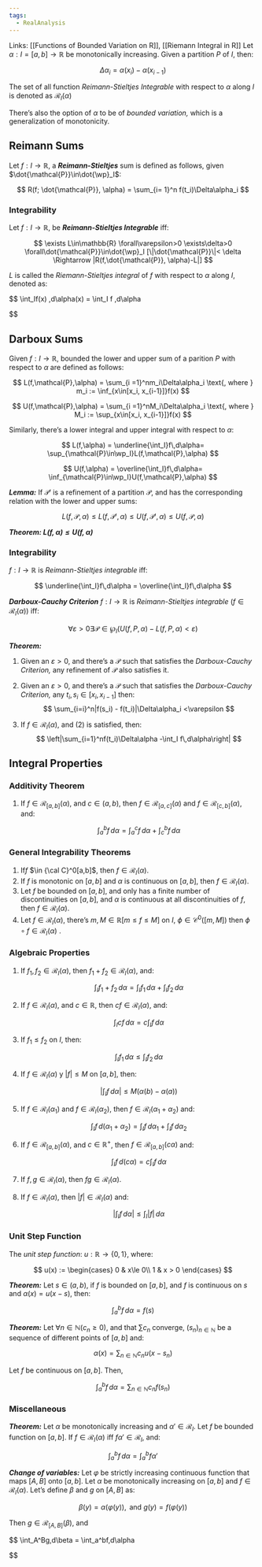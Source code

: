 ```yaml
---
tags:
  - RealAnalysis
---
```

Links: [[Functions of Bounded Variation on R]], [[Riemann Integral in R]]
Let $\alpha:I =[a,b]\to\mathbb{R}$ be monotonically increasing. Given a partition $P$ of $I$, then:

$$ \Delta\alpha_i = \alpha(x_i)-\alpha(x_{i-1}) $$

The set of all function _Reimann-Stieltjes Integrable_ with respect to $\alpha$ along $I$ is denoted as $\mathcal{R}_I(\alpha)$

There’s also the option of $\alpha$ to be of _bounded variation,_ which is a generalization of monotonicity.

## Reimann Sums

Let $f:I\to\mathbb{R}$, a _**Reimann-Stieltjes**_ sum is defined as follows, given $\dot{\mathcal{P}}\in\dot{\wp}_I$:

$$ R(f; \dot{\mathcal{P}}, \alpha) = \sum_{i= 1}^n f(t_i)\Delta\alpha_i $$

### Integrability

Let $f:I\to\mathbb{R}$, be _**Reimann-Stieltjes Integrable**_ iff:

$$ \exists L\in\mathbb{R} \forall\varepsilon>0 \exists\delta>0 \forall\dot{\mathcal{P}}\in\dot{\wp}_I [\|\dot{\mathcal{P}}\|< \delta \Rightarrow |R(f,\dot{\mathcal{P}}, \alpha)-L|] $$

$L$ is called the _Riemann-Stieltjes integral_ of $f$ with respect to $\alpha$ along $I$, denoted as:

$$ \int_If(x) \,d\alpha(x) = \int_I f \,d\alpha

$$

## Darboux Sums

Given $f:I\to\mathbb{R},$ bounded the lower and upper sum of a parition $P$ with respect to $\alpha$ are defined as follows:

$$ L(f,\mathcal{P},\alpha) = \sum_{i =1}^nm_i\Delta\alpha_i \text{, where } m_i := \inf_{x\in[x_i, x_{i-1}]}f(x) $$

$$ U(f,\mathcal{P},\alpha) = \sum_{i =1}^nM_i\Delta\alpha_i \text{, where } M_i := \sup_{x\in[x_i, x_{i-1}]}f(x) $$

Similarly, there’s a lower integral and upper integral with respect to $\alpha$:

$$ L(f,\alpha) = \underline{\int_I}f\,d\alpha= \sup_{\mathcal{P}\in\wp_I}L(f,\mathcal{P},\alpha) $$

$$ U(f,\alpha) = \overline{\int_I}f\,d\alpha= \inf_{\mathcal{P}\in\wp_I}U(f,\mathcal{P},\alpha) $$

_**Lemma:**_ If $\mathcal{P}'$ is a refinement of a partition $\mathcal{P}$, and has the corresponding relation with the lower and upper sums:

$$ L(f,\mathcal{P}, \alpha) \leq L(f,\mathcal{P}' , \alpha)\leq U(f,\mathcal{P}', \alpha) \leq U(f, \mathcal{P}, \alpha) $$

_**Theorem: $L(f,\alpha) \le U(f,\alpha)$**_

### Integrability
$f:I\to\mathbb{R}$ is _Reimann-Stieltjes integrable_ iff:

$$ \underline{\int_I}f\,d\alpha = \overline{\int_I}f\,d\alpha $$

_**Darboux-Cauchy Criterion**_ $f:I\to\mathbb{R}$ is _Reimann-Stieltjes integrable_ $(f\in\mathcal{R}_{I}(\alpha))$ iff:

$$ \forall\varepsilon>0\exists\mathcal{P}\in\wp_I(U(f,P,\alpha) - L(f,P,\alpha)<\varepsilon) $$

_**Theorem:**_
1. Given an $\varepsilon > 0$, and there’s a $\mathcal{P}$ such that satisfies the _Darboux-Cauchy Criterion,_ any refinement of $\mathcal{P}$ also satisfies it.
    
2. Given an $\varepsilon > 0$, and there’s a $\mathcal{P}$ such that satisfies the _Darboux-Cauchy Criterion,_ any $t_i, s_i \in[x_i, x_{i-1}]$ then:
	$$ \sum_{i=i}^n|f(s_i) - f(t_i)|\Delta\alpha_i <\varepsilon $$
    
3. If $f\in\mathcal{R}_I(\alpha)$, and $(2)$ is satisfied, then:
$$ \left|\sum_{i=1}^nf(t_i)\Delta\alpha -\int_I f\,d\alpha\right| $$

## Integral Properties

### Additivity Theorem

1. If $f\in\mathcal{R}_{[a,b]}(\alpha)$, and $c \in (a,b)$, then $f\in\mathcal{R}_{[a,c]}(\alpha)$ and $f\in\mathcal{R}_{[c,b]}(\alpha)$, and:
    
    $$ \int_a^bf\,d\alpha = \int_a^cf\,d\alpha+\int_c^bf\,d\alpha $$
    

### General Integrability Theorems
1. If$f$ $\in {\cal C}^0[a,b]$, then $f\in\mathcal{R}_I(\alpha)$.
2. If $f$ is monotonic on $[a,b]$ and $\alpha$ is continuous on $[a,b],$ then $f\in\mathcal{R}_I(\alpha)$.
3. Let $f$ be bounded on $[a,b]$, and only has a finite number of discontinuities on $[a,b]$, and $\alpha$ is continuous at all discontinuities of $f$, then $f\in\mathcal{R}_I(\alpha)$.
4. Let $f\in\mathcal{R}_I(\alpha)$, there’s $m,M\in \mathbb{R}[m\le f\le M]$ on $I$, ${\phi\in\mathcal{C}^0([m, M])}$ then $\phi \circ f\in\mathcal{R}_I(\alpha)$ .

### Algebraic Properties
1. If $f_1, f_2\in\mathcal{R}_I(\alpha)$, then $f_1 +f_2\in\mathcal{R}_I(\alpha)$, and:
    
    $$ \int_I f_1 +f_2 \,d\alpha = \int_If_1\,d\alpha + \int_If_2\,d\alpha $$
    
2. If $f \in\mathcal{R}_I(\alpha)$, and $c\in\mathbb{R}$, then $cf\in\mathcal{R}_I(\alpha)$, and:
    
    $$ \int_Icf\,d\alpha = c\int_If\,d\alpha $$
    
3. If $f_1 \le f_2$ on $I$, then:
    
    $$ \int_If_1\,d\alpha \le\int_If_2\,d\alpha $$
    
4. If $f\in\mathcal{R}_I(\alpha)$ y $|f| \le M$ on $[a,b]$, then:
    
    $$ \left|\int_If\,d\alpha\right| \le M(\alpha(b)-\alpha(a)) $$
    
5. If $f\in\mathcal{R}_{I}(\alpha_1)$ and $f\in\mathcal{R}_{I}(\alpha_2)$, then $f\in\mathcal{R}_{I}(\alpha_1 +\alpha_2)$ and:
    
    $$ \int_If\,d(\alpha_1 +\alpha_2) = \int_If\,d\alpha_1 +\int_If\,d\alpha_2 $$
    
6. If $f\in\mathcal{R}_{[a,b]}(\alpha)$, and $c\in\mathbb{R}^+$, then $f\in\mathcal{R}_{[a,b]}(c\alpha)$ and:
    
    $$ \int_If\,d(c\alpha) = c\int_If\,d\alpha $$
    
7. If $f,g \in\mathcal{R}_I(\alpha)$, then $fg\in\mathcal{R}_I(\alpha)$.
    
8. If $f\in\mathcal{R}_I(\alpha)$, then $|f|\in\mathcal{R}_I(\alpha)$ and:
    
    $$ \left|\int_I f\,d\alpha\right|\le \int_I |f| \,d\alpha $$
    

### Unit Step Function

The _unit step function_: $u:\mathbb{R}\to\{0,1\}$, where:

$$ u(x) := \begin{cases} 0 & x\le 0\\ 1 & x > 0 \end{cases} $$

_**Theorem:**_ Let $s\in(a,b)$, if $f$ is bounded on $[a,b]$, and $f$ is continuous on $s$ and $\alpha(x) = u(x-s)$, then:

$$ \int_a^bf\,d\alpha = f(s) $$

_**Theorem:**_ Let $\forall n\in\mathbb{N}(c_n \geq 0)$, and that $\sum c_n$ converge, $(s_n)_{n\in\mathbb{N}}$ be a sequence of different points of $[a,b]$ and:

$$ \alpha(x) = \sum_{n\in\mathbb{N}} c_nu(x-s_n) $$

Let $f$ be continuous on $[a,b]$. Then,

$$ \int_a^bf\,d\alpha = \sum_{n\in\mathbb{N}}c_nf(s_n) $$

### Miscellaneous

_**Theorem:**_ Let $\alpha$ be monotonically increasing and $\alpha'\in\mathcal{R}_I$. Let $f$ be bounded function on $[a,b]$. If $f\in\mathcal{R}_I(\alpha)$ iff $f\alpha'\in\mathcal{R}_I$, and:

$$ \int_a^bf\,d\alpha = \int_a^b f\alpha' $$

_**Change of variables:**_ Let $\varphi$ be strictly increasing continuous function that maps $[A,B]$ onto $[a,b]$. Let $\alpha$ be monotonically increasing on $[a,b]$ and $f\in\mathcal{R}_I(\alpha)$. Let’s define $\beta$ and $g$ on $[A,B]$ as:

$$ \beta(y) = \alpha(\varphi(y)), \text{ and } g(y) =f(\varphi(y)) $$

Then $g\in\mathcal{R}_{[A,B]}(\beta)$, and

$$ \int_A^Bg\,d\beta = \int_a^bf\,d\alpha

$$